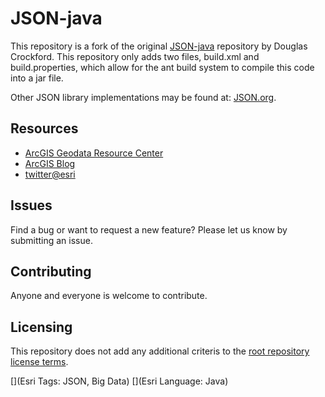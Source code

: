 # JSON-java

This repository is a fork of the original [JSON-java](https://github.com/douglascrockford/JSON-java) repository by Douglas Crockford.  This repository only adds two files, build.xml and build.properties, which allow for the ant build system to compile this code into a jar file.

Other JSON library implementations may be found at: [JSON.org](http://www.json.org).


## Resources

* [ArcGIS Geodata Resource Center]( http://resources.arcgis.com/en/communities/geodata/)
* [ArcGIS Blog](http://blogs.esri.com/esri/arcgis/)
* [twitter@esri](http://twitter.com/esri)


## Issues

Find a bug or want to request a new feature?  Please let us know by submitting an issue.

## Contributing

Anyone and everyone is welcome to contribute. 

## Licensing

This repository does not add any additional criteris to the [root repository license terms](https://github.com/douglascrockford/JSON-java/blob/master/README).


[](Esri Tags: JSON, Big Data)
[](Esri Language: Java)
